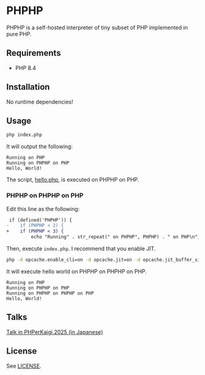 # PHPHP

PHPHP is a self-hosted interpreter of tiny subset of PHP implemented in pure PHP.

## Requirements

- PHP 8.4

## Installation

No runtime dependencies!

## Usage

```bash
php index.php
```

It will output the following:

```
Running on PHP
Running on PHPHP on PHP
Hello, World!
```

The script, [hello.php](./hello.php), is executed on PHPHP on PHP.

### PHPHP on PHPHP on PHP

Edit this line as the following:

```diff
 if (defined('PHPHP')) {
-    if (PHPHP < 2) {
+    if (PHPHP < 3) {
         echo "Running" . str_repeat(" on PHPHP", PHPHP) . " on PHP\n";
```

Then, execute `index.php`. I recommend that you enable JIT.

```bash
php -d opcache.enable_cli=on -d opcache.jit=on -d opcache.jit_buffer_size=1G index.php
```

It will execute hello world on PHPHP on PHPHP on PHP.

```
Running on PHP
Running on PHPHP on PHP
Running on PHPHP on PHPHP on PHP
Hello, World!
```

## Talks

[Talk in PHPerKaigi 2025 (in Japanese)](https://fortee.jp/phperkaigi-2025/proposal/ef8480fc-1403-4020-9f24-aca9361f51e4)

## License

See [LICENSE](./LICENSE).
